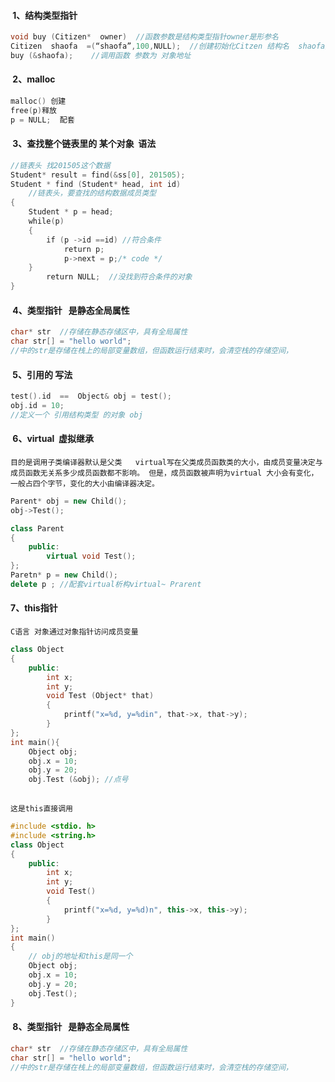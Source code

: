 ####  1、结构类型指针
```c++
void buy (Citizen*  owner)  //函数参数是结构类型指针owner是形参名
Citizen  shaofa  =(“shaofa”,100,NULL);  //创建初始化Citzen 结构名  shaofa是对象 的数据结构
buy (&shaofa);    //调用函数 参数为 对象地址
```

####  2、malloc
```c++
malloc() 创建   
free(p)释放  
p = NULL;  配套
```

####  3、查找整个链表里的 某个对象  语法
```c++
//链表头 找201505这个数据
Student* result = find(&ss[0], 201505);
Student * find (Student* head, int id)  
	//链表头，要查找的结构数据成员类型
{
    Student * p = head;
    while(p)
    {
        if (p ->id ==id) //符合条件       
            return p;
            p->next = p;/* code */
    }
        return NULL;  //没找到符合条件的对象
}
```

####  4、类型指针   是静态全局属性
```c++
char* str  //存储在静态存储区中，具有全局属性
char str[] = "hello world";
//中的str是存储在栈上的局部变量数组，但函数运行结束时，会清空栈的存储空间，
```
####  5、引用的 写法
```c++
test().id  ==  Object& obj = test();   
obj.id = 10;
//定义一个 引用结构类型 的对象 obj
```
####  6、virtual  虚拟继承   
	目的是调用子类编译器默认是父类   virtual写在父类成员函数类的大小，由成员变量决定与成员函数无关系多少成员函数都不影响。 但是，成员函数被声明为virtual 大小会有变化，一般占四个字节，变化的大小由编译器决定。
```c++
Parent* obj = new Child(); 
obj->Test();

class Parent
{
	public:
		virtual void Test();
};
Paretn* p = new Child();
delete p ; //配套virtual析构virtual~ Prarent

```
#### 7、this指针
	C语言 对象通过对象指针访问成员变量
```c++
class Object
{
	public: 
		int x;
		int y;
		void Test (Object* that) 
		{
			printf("x=%d, y=%din", that->x, that->y);
		}
};
int main(){
	Object obj;
	obj.x = 10;
	obj.y = 20;
	obj.Test (&obj); //点号
	
```
	这是this直接调用
```c++
#include <stdio. h>
#include <string.h>
class Object
{
	public: 
		int x;
		int y;
		void Test()
		{
			printf("x=%d, y=%d)n", this->x, this->y);
		}
};
int main()
{
	// obj的地址和this是同一个
	Object obj;
	obj.x = 10;
	obj.y = 20;
	obj.Test();
}
```



####  8、类型指针   是静态全局属性
```c++
char* str  //存储在静态存储区中，具有全局属性
char str[] = "hello world";
//中的str是存储在栈上的局部变量数组，但函数运行结束时，会清空栈的存储空间，
```
